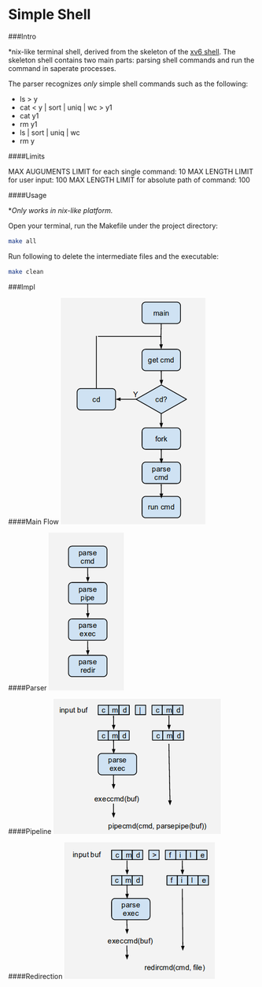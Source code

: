 Simple Shell
=====


###Intro

\*nix-like terminal shell, derived from the skeleton of the [xv6 shell](http://pdos.csail.mit.edu/6.828/2012/homework/sh.c).
The skeleton shell contains two main parts: parsing shell commands and run the command in saperate processes. 

The parser recognizes _only_ simple shell commands such as the following:

* ls > y
* cat < y | sort | uniq | wc > y1
* cat y1
* rm y1
* ls | sort | uniq | wc
* rm y


####Limits

MAX AUGUMENTS LIMIT for each single command: 10
MAX LENGTH LIMIT for user input: 100
MAX LENGTH LIMIT for absolute path of command: 100

####Usage

**Only works in *nix-like platform.**

Open your terminal, run the Makefile under the project directory:

```sh
make all
```

Run following to delete the intermediate files and the executable:

```sh
make clean
```

###Impl

####Main Flow
![main-flow](images/main.png)

####Parser
![parser](images/parser.png)

####Pipeline
![pipeline](images/pipe.png)

####Redirection
![redirection](images/redir.png)


